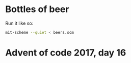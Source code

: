 Bottles of beer
==============

Run it like so:

```bash
mit-scheme --quiet < beers.scm
```

Advent of code 2017, day 16
===========================

